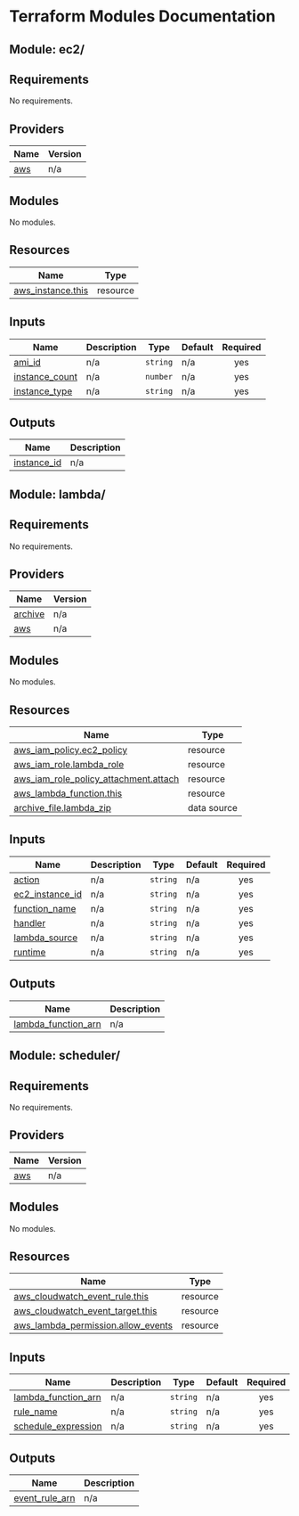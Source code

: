# Terraform Modules Documentation

## Module: ec2/
## Requirements

No requirements.

## Providers

| Name | Version |
|------|---------|
| <a name="provider_aws"></a> [aws](#provider\_aws) | n/a |

## Modules

No modules.

## Resources

| Name | Type |
|------|------|
| [aws_instance.this](https://registry.terraform.io/providers/hashicorp/aws/latest/docs/resources/instance) | resource |

## Inputs

| Name | Description | Type | Default | Required |
|------|-------------|------|---------|:--------:|
| <a name="input_ami_id"></a> [ami\_id](#input\_ami\_id) | n/a | `string` | n/a | yes |
| <a name="input_instance_count"></a> [instance\_count](#input\_instance\_count) | n/a | `number` | n/a | yes |
| <a name="input_instance_type"></a> [instance\_type](#input\_instance\_type) | n/a | `string` | n/a | yes |

## Outputs

| Name | Description |
|------|-------------|
| <a name="output_instance_id"></a> [instance\_id](#output\_instance\_id) | n/a |

## Module: lambda/
## Requirements

No requirements.

## Providers

| Name | Version |
|------|---------|
| <a name="provider_archive"></a> [archive](#provider\_archive) | n/a |
| <a name="provider_aws"></a> [aws](#provider\_aws) | n/a |

## Modules

No modules.

## Resources

| Name | Type |
|------|------|
| [aws_iam_policy.ec2_policy](https://registry.terraform.io/providers/hashicorp/aws/latest/docs/resources/iam_policy) | resource |
| [aws_iam_role.lambda_role](https://registry.terraform.io/providers/hashicorp/aws/latest/docs/resources/iam_role) | resource |
| [aws_iam_role_policy_attachment.attach](https://registry.terraform.io/providers/hashicorp/aws/latest/docs/resources/iam_role_policy_attachment) | resource |
| [aws_lambda_function.this](https://registry.terraform.io/providers/hashicorp/aws/latest/docs/resources/lambda_function) | resource |
| [archive_file.lambda_zip](https://registry.terraform.io/providers/hashicorp/archive/latest/docs/data-sources/file) | data source |

## Inputs

| Name | Description | Type | Default | Required |
|------|-------------|------|---------|:--------:|
| <a name="input_action"></a> [action](#input\_action) | n/a | `string` | n/a | yes |
| <a name="input_ec2_instance_id"></a> [ec2\_instance\_id](#input\_ec2\_instance\_id) | n/a | `string` | n/a | yes |
| <a name="input_function_name"></a> [function\_name](#input\_function\_name) | n/a | `string` | n/a | yes |
| <a name="input_handler"></a> [handler](#input\_handler) | n/a | `string` | n/a | yes |
| <a name="input_lambda_source"></a> [lambda\_source](#input\_lambda\_source) | n/a | `string` | n/a | yes |
| <a name="input_runtime"></a> [runtime](#input\_runtime) | n/a | `string` | n/a | yes |

## Outputs

| Name | Description |
|------|-------------|
| <a name="output_lambda_function_arn"></a> [lambda\_function\_arn](#output\_lambda\_function\_arn) | n/a |

## Module: scheduler/
## Requirements

No requirements.

## Providers

| Name | Version |
|------|---------|
| <a name="provider_aws"></a> [aws](#provider\_aws) | n/a |

## Modules

No modules.

## Resources

| Name | Type |
|------|------|
| [aws_cloudwatch_event_rule.this](https://registry.terraform.io/providers/hashicorp/aws/latest/docs/resources/cloudwatch_event_rule) | resource |
| [aws_cloudwatch_event_target.this](https://registry.terraform.io/providers/hashicorp/aws/latest/docs/resources/cloudwatch_event_target) | resource |
| [aws_lambda_permission.allow_events](https://registry.terraform.io/providers/hashicorp/aws/latest/docs/resources/lambda_permission) | resource |

## Inputs

| Name | Description | Type | Default | Required |
|------|-------------|------|---------|:--------:|
| <a name="input_lambda_function_arn"></a> [lambda\_function\_arn](#input\_lambda\_function\_arn) | n/a | `string` | n/a | yes |
| <a name="input_rule_name"></a> [rule\_name](#input\_rule\_name) | n/a | `string` | n/a | yes |
| <a name="input_schedule_expression"></a> [schedule\_expression](#input\_schedule\_expression) | n/a | `string` | n/a | yes |

## Outputs

| Name | Description |
|------|-------------|
| <a name="output_event_rule_arn"></a> [event\_rule\_arn](#output\_event\_rule\_arn) | n/a |
